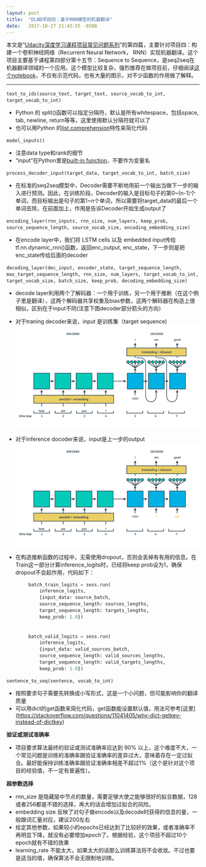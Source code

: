 ```yaml
---
layout: post
title:  "DLND项目四：基于RNN模型的机器翻译"
date:   2017-10-27 21:43:55 -0500
---
```

本文是“[Udacity深度学习课程项目常见问题系列](http://leolei.com/udacity-dlnd-faqs/)”的第四篇，主要针对项目四：构建一个卷积神经网络（Recurrent Neural Network， RNN）实现机器翻译。这个项目主要基于课程第四部分第十五节：Sequence to Sequence，是seq2seq在机器翻译领域的一个应用。这个模型比较复杂，强烈推荐在做项目前，仔细阅读[这个notebook](https://github.com/udacity/deep-learning/blob/master/seq2seq/sequence_to_sequence_implementation.ipynb)，不仅有示范代码，也有大量的图示，对不少函数的作用做了解释。

---

`text_to_ids(source_text, target_text, source_vocab_to_int, target_vocab_to_int)`

-   Python 的 split()函数可以指定分隔符，默认是所有whitespace，包括space, tab, newline, return等等，这里使用默认分隔符就可以了
-   也可以用Python 的[list comprehension](https://www.python-course.eu/list_comprehension.php)特性来简化代码

`model_inputs()`

-   注意data type和rank的细节
-   “input”在Python里是[built-in function](https://docs.python.org/3.5/library/functions.html#input)，不要作为变量名

`process_decoder_input(target_data, target_vocab_to_int, batch_size)`

-   在标准的seq2seq模型中，Decoder需要不断地用前一个输出当做下一步的输入进行预测。因此，在训练阶段，Decoder的输入是目标句子的第0~(n-1)个单词，而目标输出是句子的第1~n个单词，所以需要将target_data的最后一个单词去除，在前面加上<GO>，作用是告诉Decoder开始生成output了

`encoding_layer(rnn_inputs, rnn_size, num_layers, keep_prob, source_sequence_length, source_vocab_size, encoding_embedding_size)`

-   在encode layer中，我们将 LSTM cells 以及 embedded input传给tf.nn.dynamic\_rnn()函数，返回enc\_output, enc\_state，下一步则是把enc\_state传给后面的decoder

`decoding_layer(dec_input, encoder_state, target_sequence_length, max_target_sequence_length, rnn_size, num_layers, target_vocab_to_int, target_vocab_size, batch_size, keep_prob, decoding_embedding_size)`

-   decode layer利用两个了解码器：一个用于训练，另一个用于推断（在这个例子里是翻译），这两个解码器共享权重及bias参数，这两个解码器在构造上很相似，区别在于input不同(注意下图decoder部分箭头的方向）
-   对于traning decoder来说，input 是训练集（target sequence) 
![decoder for inference](/assets/img/rnn-decoder-infer.png)

-   对于inference docoder来说，input是上一步的output
![decoder for training](/assets/img/rnn-decoder-train.png)

-   在构造推断函数的过程中，无需使用dropout，否则会丢掉有有用的信息。在Train这一部分计算inference_logits时，已经将keep prob设为1，确保dropout不会起作用，代码如下：
```Python
        batch_train_logits = sess.run(
            inference_logits,
            {input_data: source_batch,
            source_sequence_length: sources_lengths,
            target_sequence_length: targets_lengths,
            keep_prob: 1.0})


        batch_valid_logits = sess.run(
            inference_logits,
            {input_data: valid_sources_batch,
            source_sequence_length: valid_sources_lengths,
            target_sequence_length: valid_targets_lengths,
            keep_prob: 1.0})
```

`sentence_to_seq(sentence, vocab_to_int)`

-   按照要求句子需要先转换成小写形式，这是一个小问题，但可能影响你的翻译质量
-   可以用dict的get函数来简化代码，get函数能设置默认值，用法可参考\[这里\](https://stackoverflow.com/questions/11041405/why-dict-getkey-instead-of-dictkey)

**验证或测试准确率**

-   项目要求算法最终的验证或测试准确率应达到 90% 以上，这个难度不大，一个常见问题是训练的准确率跟验证准确率的差异过大，意味着存在一定过拟合。最好能保持训练准确率跟验证准确率相差不超过1%（这个是针对这个项目的经验值，不一定有普遍性）。

**超参数选择**

-   rnn_size 是隐藏层中节点的数量，需要足够大使之能够很好的拟合数据，128或者256都是不错的选择，再大的话会增加过拟合的风险。
-   embedding size 反映了对句子做encode以及decode时获得的信息的量，一般跟词汇量对应，建议200左右
-   给定其他参数，如果较小的epochs已经达到了比较好的效果，或者准确率不再明显下降，就没有必要增加epoch了。根据经验，这个项目不超过10个epoch就有不错的效果
-   learning_rate 不能太大，如果太大的话那么训练算法将不会收敛。不过也要是适当的值，确保算法不会无限制地训练。

